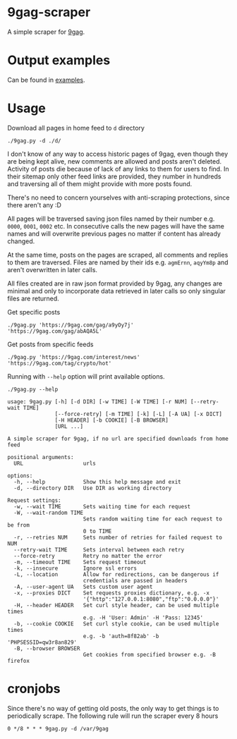 # 9gag-scraper

A simple scraper for [9gag](https://9gag.com).

# Output examples

Can be found in [examples](examples/).

# Usage

Download all pages in home feed to `d` directory

```shell
./9gag.py -d ./d/
```

I don't know of any way to access historic pages of 9gag, even though they are being kept alive, new comments are allowed and posts aren't deleted. Activity of posts die because of lack of any links to them for users to find. In their sitemap only other feed links are provided, they number in hundreds and traversing all of them might provide with more posts found.

There's no need to concern yourselves with anti-scraping protections, since there aren't any :D

All pages will be traversed saving json files named by their number e.g. `0000`, `0001`, `0002` etc. In consecutive calls the new pages will have the same names and will overwrite previous pages no matter if content has already changed.

At the same time, posts on the pages are scraped, all comments and replies to them are traversed. Files are named by their ids e.g. `agmErnn`, `aqyYm8p` and aren't overwritten in later calls.

All files created are in raw json format provided by 9gag, any changes are minimal and only to incorporate data retrieved in later calls so only singular files are returned.

Get specific posts

    ./9gag.py 'https://9gag.com/gag/a9yOy7j' 'https://9gag.com/gag/abAQA5L'

Get posts from specific feeds

    ./9gag.py 'https://9gag.com/interest/news' 'https://9gag.com/tag/crypto/hot'

Running with `--help` option will print available options.

    ./9gag.py --help

```
usage: 9gag.py [-h] [-d DIR] [-w TIME] [-W TIME] [-r NUM] [--retry-wait TIME]
               [--force-retry] [-m TIME] [-k] [-L] [-A UA] [-x DICT]
               [-H HEADER] [-b COOKIE] [-B BROWSER]
               [URL ...]

A simple scraper for 9gag, if no url are specified downloads from home feed

positional arguments:
  URL                   urls

options:
  -h, --help            Show this help message and exit
  -d, --directory DIR   Use DIR as working directory

Request settings:
  -w, --wait TIME       Sets waiting time for each request
  -W, --wait-random TIME
                        Sets random waiting time for each request to be from
                        0 to TIME
  -r, --retries NUM     Sets number of retries for failed request to NUM
  --retry-wait TIME     Sets interval between each retry
  --force-retry         Retry no matter the error
  -m, --timeout TIME    Sets request timeout
  -k, --insecure        Ignore ssl errors
  -L, --location        Allow for redirections, can be dangerous if
                        credentials are passed in headers
  -A, --user-agent UA   Sets custom user agent
  -x, --proxies DICT    Set requests proxies dictionary, e.g. -x
                        '{"http":"127.0.0.1:8080","ftp":"0.0.0.0"}'
  -H, --header HEADER   Set curl style header, can be used multiple times
                        e.g. -H 'User: Admin' -H 'Pass: 12345'
  -b, --cookie COOKIE   Set curl style cookie, can be used multiple times
                        e.g. -b 'auth=8f82ab' -b 'PHPSESSID=qw3r8an829'
  -B, --browser BROWSER
                        Get cookies from specified browser e.g. -B firefox
```

# cronjobs

Since there's no way of getting old posts, the only way to get things is to periodically scrape. The following rule will run the scraper every 8 hours

    0 */8 * * * 9gag.py -d /var/9gag
